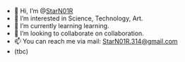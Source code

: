 - 👋 Hi, I’m @[StarN01R](https://twitter.com/StarN01R)
- 👀 I’m interested in Science, Technology, Art.
- 🌱 I’m currently learning learning.
- 💞️ I’m looking to collaborate on collaboration.
- 📫 You can reach me via mail: StarN01R.314@gmail.com
- (tbc)
